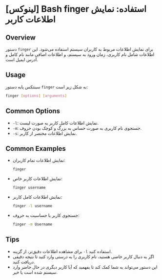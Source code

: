 # [لینوکس] Bash finger استفاده: نمایش اطلاعات کاربر

## Overview
دستور `finger` برای نمایش اطلاعات مربوط به کاربران سیستم استفاده می‌شود. این اطلاعات شامل نام کاربری، زمان ورود به سیستم، و اطلاعات اضافی مانند نام کامل و آدرس ایمیل است.

## Usage
سینتکس پایه دستور `finger` به شکل زیر است:

```bash
finger [options] [arguments]
```

## Common Options
- `-l`: نمایش اطلاعات کامل کاربر به صورت لیست.
- `-m`: جستجوی نام کاربری به صورت حساس به بزرگ و کوچک بودن حروف.
- `-s`: نمایش اطلاعات مختصر از کاربر.

## Common Examples
- نمایش اطلاعات تمام کاربران:
  ```bash
  finger
  ```

- نمایش اطلاعات کاربر خاص:
  ```bash
  finger username
  ```

- نمایش اطلاعات کامل کاربر:
  ```bash
  finger -l username
  ```

- جستجوی کاربر با حساسیت به حروف:
  ```bash
  finger -m Username
  ```

## Tips
- برای مشاهده اطلاعات دقیق‌تر، از گزینه `-l` استفاده کنید.
- اگر به دنبال کاربر خاصی هستید، نام کاربری را به درستی وارد کنید تا نتیجه دقیقی دریافت کنید.
- این دستور می‌تواند به شما کمک کند تا بفهمید که آیا کاربر دیگری در حال حاضر وارد سیستم شده است یا خیر.